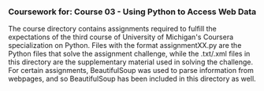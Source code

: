 ### Coursework for: Course 03 - Using Python to Access Web Data

The course directory contains assignments required to fulfill the expectations of the third course of University of Michigan's Coursera specialization on Python. Files with the format assignmentXX.py are the Python files that solve the assignment challenge, while the .txt/.xml files in this directory are the supplementary material used in solving the challenge.  For certain assignments, BeautifulSoup was used to parse information from webpages, and so BeautifulSoup has been included in this directory as well.
